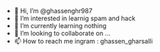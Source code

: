 - 👋 Hi, I’m @ghassenghr987
- 👀 I’m interested in learnig spam and hack 
- 🌱 I’m currently learning nothing 
- 💞️ I’m looking to collaborate on ...
- 📫 How to reach me ingram : ghassen_gharsalli

<!---
ghassenghr987/ghassenghr987 is a ✨ special ✨ repository because its `README.md` (this file) appears on your GitHub profile.
You can click the Preview link to take a look at your changes.
--->
